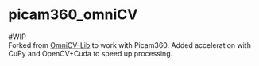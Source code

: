 # picam360_omniCV

\#WIP\
Forked from [OmniCV-Lib](https://github.com/kaustubh-sadekar/OmniCV-Lib) to work with Picam360. Added acceleration with CuPy and OpenCV+Cuda to speed up processing.
